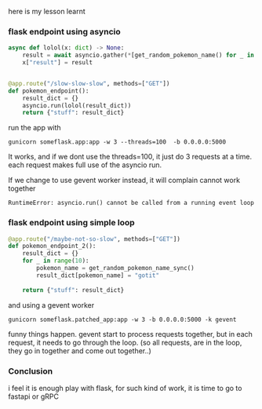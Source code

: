 here is my lesson learnt

### flask endpoint using asyncio

```python
async def lolol(x: dict) -> None:
    result = await asyncio.gather(*[get_random_pokemon_name() for _ in range(10)])
    x["result"] = result


@app.route("/slow-slow-slow", methods=["GET"])
def pokemon_endpoint():
    result_dict = {}
    asyncio.run(lolol(result_dict))
    return {"stuff": result_dict}
```

run the app with 
```
gunicorn someflask.app:app -w 3 --threads=100  -b 0.0.0.0:5000
```

It works, and if we dont use the threads=100, it just do 3 requests at a time. each request makes full use of the asyncio run.

If we change to use gevent worker instead, it will complain cannot work together
```
RuntimeError: asyncio.run() cannot be called from a running event loop
```


### flask endpoint using simple loop

```python
@app.route("/maybe-not-so-slow", methods=["GET"])
def pokemon_endpoint_2():
    result_dict = {}
    for _ in range(10):
        pokemon_name = get_random_pokemon_name_sync()
        result_dict[pokemon_name] = "gotit"
    
    return {"stuff": result_dict}
```

and using a gevent worker
```
gunicorn someflask.patched_app:app -w 3 -b 0.0.0.0:5000 -k gevent
```

funny things happen. gevent start to process requests together, but in each request, it needs to go through the loop. (so all requests, are in the loop, they go in together and come out together..)

### Conclusion

i feel it is enough play with flask, for such kind of work, it is time to go to fastapi or gRPC